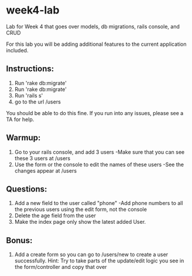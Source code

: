week4-lab
=========

Lab for Week 4 that goes over models, db migrations, rails console, and CRUD


For this lab you will be adding additional features to the current application included.

Instructions:
------------
1. Run 'rake db:migrate' 
2. Run 'rake db:migrate' 
3. Run 'rails s'
4. go to the url /users

You should be able to do this fine. If you run into any issues, please see a TA for help.

Warmup:
-------
1. Go to your rails console, and add 3 users
  -Make sure that you can see these 3 users at /users
2. Use the form or the console to edit the names of these users
  -See the changes appear at /users
  
  
Questions:
----------
1. Add a new field to the user called "phone"
  -Add phone numbers to all the previous users using the edit form, not the console
2. Delete the age field from the user
3. Make the index page only show the latest added User.

Bonus:
------
1. Add a create form so you can go to /users/new to create a user successfully.
Hint: Try to take parts of the update/edit logic you see in the form/controller and copy that over


